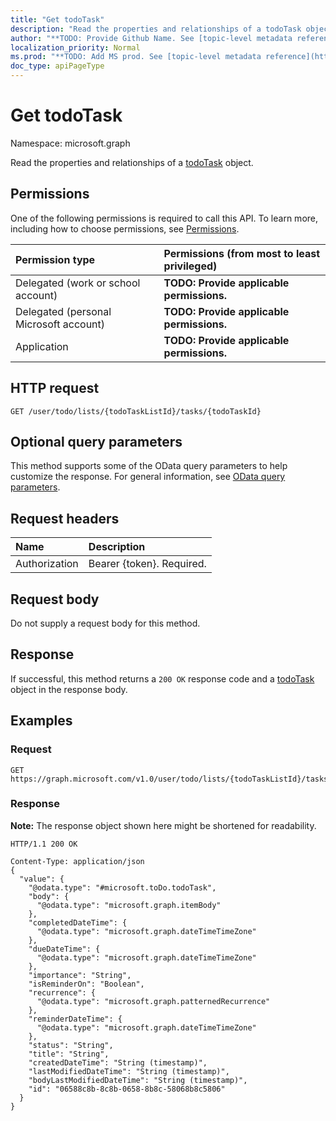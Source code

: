 ```yaml
---
title: "Get todoTask"
description: "Read the properties and relationships of a todoTask object."
author: "**TODO: Provide Github Name. See [topic-level metadata reference](https://msgo.azurewebsites.net/add/document/guidelines/metadata.html#topic-level-metadata)**"
localization_priority: Normal
ms.prod: "**TODO: Add MS prod. See [topic-level metadata reference](https://msgo.azurewebsites.net/add/document/guidelines/metadata.html#topic-level-metadata)**"
doc_type: apiPageType
---
```


# Get todoTask
Namespace: microsoft.graph

Read the properties and relationships of a [todoTask](../resources/todotask.md) object.

## Permissions
One of the following permissions is required to call this API. To learn more, including how to choose permissions, see [Permissions](/graph/permissions-reference).

|Permission type|Permissions (from most to least privileged)|
|:---|:---|
|Delegated (work or school account)|**TODO: Provide applicable permissions.**|
|Delegated (personal Microsoft account)|**TODO: Provide applicable permissions.**|
|Application|**TODO: Provide applicable permissions.**|

## HTTP request

<!-- {
  "blockType": "ignored"
}
-->
``` http
GET /user/todo/lists/{todoTaskListId}/tasks/{todoTaskId}
```

## Optional query parameters
This method supports some of the OData query parameters to help customize the response. For general information, see [OData query parameters](/graph/query-parameters).

## Request headers
|Name|Description|
|:---|:---|
|Authorization|Bearer {token}. Required.|

## Request body
Do not supply a request body for this method.

## Response

If successful, this method returns a `200 OK` response code and a [todoTask](../resources/todotask.md) object in the response body.

## Examples

### Request
<!-- {
  "blockType": "request",
  "name": "get_todotask"
}
-->
``` http
GET https://graph.microsoft.com/v1.0/user/todo/lists/{todoTaskListId}/tasks/{todoTaskId}
```


### Response
**Note:** The response object shown here might be shortened for readability.
<!-- {
  "blockType": "response",
  "truncated": true,
  "@odata.type": "microsoft.toDo.todoTask"
}
-->
``` http
HTTP/1.1 200 OK

Content-Type: application/json
{
  "value": {
    "@odata.type": "#microsoft.toDo.todoTask",
    "body": {
      "@odata.type": "microsoft.graph.itemBody"
    },
    "completedDateTime": {
      "@odata.type": "microsoft.graph.dateTimeTimeZone"
    },
    "dueDateTime": {
      "@odata.type": "microsoft.graph.dateTimeTimeZone"
    },
    "importance": "String",
    "isReminderOn": "Boolean",
    "recurrence": {
      "@odata.type": "microsoft.graph.patternedRecurrence"
    },
    "reminderDateTime": {
      "@odata.type": "microsoft.graph.dateTimeTimeZone"
    },
    "status": "String",
    "title": "String",
    "createdDateTime": "String (timestamp)",
    "lastModifiedDateTime": "String (timestamp)",
    "bodyLastModifiedDateTime": "String (timestamp)",
    "id": "06588c8b-8c8b-0658-8b8c-58068b8c5806"
  }
}
```

